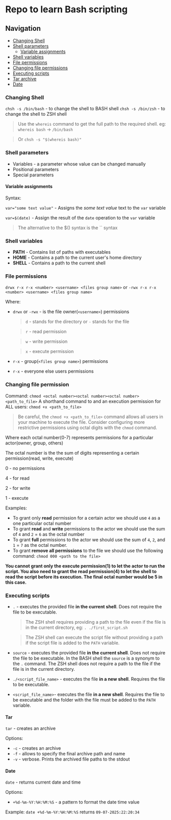 # Repo to learn Bash scripting

## Navigation

 - [Changing Shell](#changing-shell)
 - [Shell parameters](#shell-parameters)
   - [Variable assignments](#variable-assignments)
 - [Shell variables](#shell-variables)
 - [File permissions](#file-permissions)
 - [Changing file permissions](#changing-file-permission)
 - [Executing scripts](#executing-scripts)
 - [Tar archive](#tar)
 - [Date](#date)

### Changing Shell
`chsh -s /bin/bash` - to change the shell to BASH shell
`chsh -s /bin/zsh` - to change the shell to ZSH shell

> Use the `whereis` command to get the full path to the required shell. eg: `whereis bash` -> `/bin/bash`

> Or `chsh -s "$(whereis bash)"`

### Shell parameters
 - Variables - a parameter whose value can be changed manually
 - Positional parameters
 - Special parameters

#### Variable assignments
Syntax:

`var="some text value"` - Assigns the *some text value* text to the `var` variable

`var=$(date)` - Assign the result of the `date` operation to the `var` variable

> The alternative to the $() syntax is the `` syntax

### Shell variables
 - **PATH** - Contains list of paths with executables
 - **HOME** - Contains a path to the current user's home directory
 - **SHELL** - Contains a path to the current shell

### File permissions
`drwx r-x r-x <number> <username> <files group name>`
or
`-rwx r-x r-x <number> <username> <files group name>`

Where:
 - `drwx` or `-rwx` - is the file owner(`<username>`) permissions
    > `d` - stands for the directory or `-` stands for the file
    
    > `r` - read permission
    
    > `w` - write permission
    
    > `x` - execute permission
 - `r-x` - group(`<files group name>`) permissions
 - `r-x` - everyone else users permissions
 
### Changing file permission
Command: `chmod <octal number><octal number><octal number> <path_to_file>`
A shorthand command to and an execution permission for ALL users: `chmod +x <path_to_file>`

> Be careful, the `chmod +x <path_to_file>` command allows all users in your machine to execute the file. Consider configuring more restrictive permissions using octal digits with the `chmod` command.

Where each octal number(0-7) represents permissions for a particular actor(owner, group, others)

The octal number is the the sum of digits representing a certain permission(read, write, execute)

0 - no permissions

4 - for read

2 - for write

1 - execute

Examples:
 - To grant only **read** permission for a certain actor we should use `4` as a one particular octal number
 - To grant **read** and **write** permissions to the actor we should use the sum of `4` and `2` = `6` as the octal number
 - To grant **full** permissions to the actor we should use the sum of `4`, `2`, and `1` = `7` as the octal number.
 - To grant **remove all permissions** to the file we should use the following command: `chmod 000 <path to the file>`
 
 **You cannot grant only the execute permission(1) to let the actor to run the script. You also need to grant the read permission(4) to let the shell to read the script before its execution. The final octal number would be 5 in this case.**

### Executing scripts
 - `.` - executes the provided file **in the current shell**. Does not require the file to be executable. 
    > The ZSH shell requires providing a path to the file even if the file is in the current directory, eg: `. ./first_script.sh`

    > The ZSH shell can execute the script file without providing a path if the script file is added to the `PATH` variable.
 - `source` - executes the provided file **in the current shell**. Does not require the file to be executable. In the BASH shell the `source` is a synonym to the `.` command. The ZSH shell does not require a path to the file if the file is in the current directory.
 - `./<script_file_name>` - executes the file **in a new shell**. Requires the file to be executable.
 - `<script_file_name>`- executes the file **in a new shell**. Requires the file to be executable and the folder with the file must be added to the `PATH` variable.


#### Tar
`tar` - creates an archive

Options:
 - `-c` - creates an archive
 - `-f` - allows to specify the final archive path and name
 - `-v` - verbose. Prints the archived file paths to the stdout

#### Date
`date` - returns current date and time

Options:
 - `+%d-%m-%Y:%H:%M:%S` - a pattern to format the date time value

Example: `date +%d-%m-%Y:%H:%M:%S` returns `09-07-2025:22:20:34`
